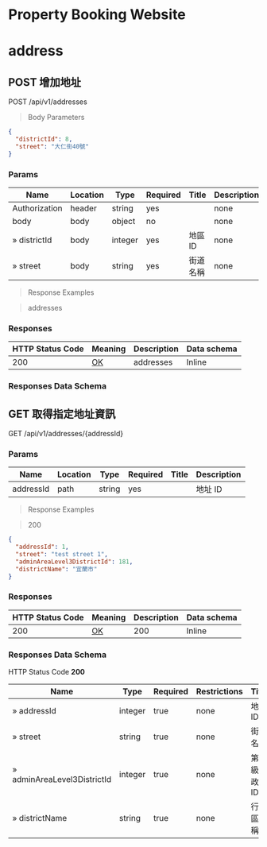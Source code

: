 # Property Booking Website

# address

## POST 增加地址

POST /api/v1/addresses

> Body Parameters

```json
{
  "districtId": 8,
  "street": "大仁街40號"
}
```

### Params

|Name|Location|Type|Required|Title|Description|
|---|---|---|---|---|---|
|Authorization|header|string| yes ||none|
|body|body|object| no ||none|
|» districtId|body|integer| yes | 地區 ID|none|
|» street|body|string| yes | 街道名稱|none|

> Response Examples

> addresses

### Responses

|HTTP Status Code |Meaning|Description|Data schema|
|---|---|---|---|
|200|[OK](https://tools.ietf.org/html/rfc7231#section-6.3.1)|addresses|Inline|

### Responses Data Schema

## GET 取得指定地址資訊

GET /api/v1/addresses/{addressId}

### Params

|Name|Location|Type|Required|Title|Description|
|---|---|---|---|---|---|
|addressId|path|string| yes ||地址 ID|

> Response Examples

> 200

```json
{
  "addressId": 1,
  "street": "test street 1",
  "adminAreaLevel3DistrictId": 181,
  "districtName": "宜蘭市"
}
```

### Responses

|HTTP Status Code |Meaning|Description|Data schema|
|---|---|---|---|
|200|[OK](https://tools.ietf.org/html/rfc7231#section-6.3.1)|200|Inline|

### Responses Data Schema

HTTP Status Code **200**

|Name|Type|Required|Restrictions|Title|description|
|---|---|---|---|---|---|
|» addressId|integer|true|none|地址 ID|none|
|» street|string|true|none|街道名稱|none|
|» adminAreaLevel3DistrictId|integer|true|none|第三級行政區 ID|none|
|» districtName|string|true|none|行政區名稱|none|


